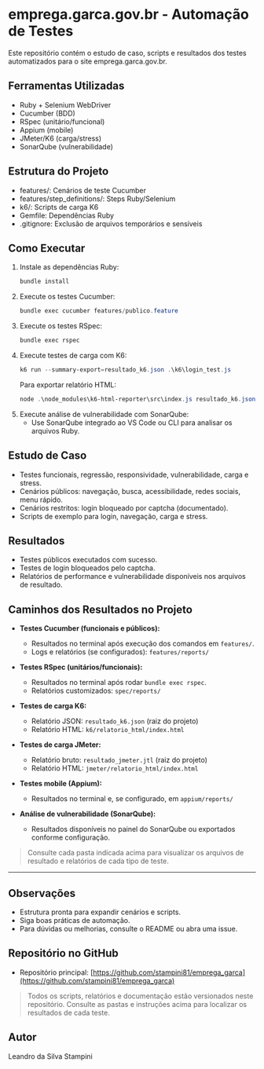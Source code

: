 # emprega.garca.gov.br - Automação de Testes

Este repositório contém o estudo de caso, scripts e resultados dos testes automatizados para o site emprega.garca.gov.br.

## Ferramentas Utilizadas
- Ruby + Selenium WebDriver
- Cucumber (BDD)
- RSpec (unitário/funcional)
- Appium (mobile)
- JMeter/K6 (carga/stress)
- SonarQube (vulnerabilidade)

## Estrutura do Projeto
- features/: Cenários de teste Cucumber
- features/step_definitions/: Steps Ruby/Selenium
- k6/: Scripts de carga K6
- Gemfile: Dependências Ruby
- .gitignore: Exclusão de arquivos temporários e sensíveis

## Como Executar
1. Instale as dependências Ruby:
   ```powershell
   bundle install
   ```
2. Execute os testes Cucumber:
   ```powershell
   bundle exec cucumber features/publico.feature
   ```
3. Execute os testes RSpec:
   ```powershell
   bundle exec rspec
   ```
4. Execute testes de carga com K6:
   ```powershell
   k6 run --summary-export=resultado_k6.json .\k6\login_test.js
   ```
   Para exportar relatório HTML:
   ```powershell
   node .\node_modules\k6-html-reporter\src\index.js resultado_k6.json
   ```
5. Execute análise de vulnerabilidade com SonarQube:
   - Use SonarQube integrado ao VS Code ou CLI para analisar os arquivos Ruby.

## Estudo de Caso
- Testes funcionais, regressão, responsividade, vulnerabilidade, carga e stress.
- Cenários públicos: navegação, busca, acessibilidade, redes sociais, menu rápido.
- Cenários restritos: login bloqueado por captcha (documentado).
- Scripts de exemplo para login, navegação, carga e stress.

## Resultados
- Testes públicos executados com sucesso.
- Testes de login bloqueados pelo captcha.
- Relatórios de performance e vulnerabilidade disponíveis nos arquivos de resultado.

## Caminhos dos Resultados no Projeto

- **Testes Cucumber (funcionais e públicos):**
  - Resultados no terminal após execução dos comandos em `features/`.
  - Logs e relatórios (se configurados): `features/reports/`

- **Testes RSpec (unitários/funcionais):**
  - Resultados no terminal após rodar `bundle exec rspec`.
  - Relatórios customizados: `spec/reports/`

- **Testes de carga K6:**
  - Relatório JSON: `resultado_k6.json` (raiz do projeto)
  - Relatório HTML: `k6/relatorio_html/index.html`

- **Testes de carga JMeter:**
  - Relatório bruto: `resultado_jmeter.jtl` (raiz do projeto)
  - Relatório HTML: `jmeter/relatorio_html/index.html`

- **Testes mobile (Appium):**
  - Resultados no terminal e, se configurado, em `appium/reports/`

- **Análise de vulnerabilidade (SonarQube):**
  - Resultados disponíveis no painel do SonarQube ou exportados conforme configuração.

> Consulte cada pasta indicada acima para visualizar os arquivos de resultado e relatórios de cada tipo de teste.

---

## Observações
- Estrutura pronta para expandir cenários e scripts.
- Siga boas práticas de automação.
- Para dúvidas ou melhorias, consulte o README ou abra uma issue.

## Repositório no GitHub

- Repositório principal: [https://github.com/stampini81/emprega_garca](https://github.com/stampini81/emprega_garca)

> Todos os scripts, relatórios e documentação estão versionados neste repositório. Consulte as pastas e instruções acima para localizar os resultados de cada teste.

## Autor
Leandro da Silva Stampini

